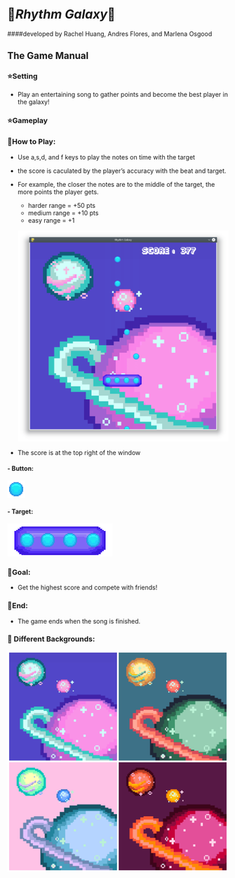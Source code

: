 # :milky_way:_**Rhythm Galaxy**_:milky_way:

####developed by Rachel Huang, Andres Flores, and Marlena Osgood

## The Game Manual

### :star:Setting
  - Play an entertaining song to gather points and become the best player in the galaxy! 
  
### :star:Gameplay
### :gem:How to Play:
  - Use a,s,d, and f keys to play the notes on time with the target
  
  - the score is caculated by the player’s accuracy with the beat and target.
  - For example, the closer the notes are to the middle of the target, the more points the player gets.
    - harder range = +50 pts
    - medium range = +10 pts
    - easy range = +1
    
    ![screen shot](https://github.com/FB-18-19-PreAP-CS/mygame-uwu/blob/master/game_ss.png?raw=true)
  - The score is at the top right of the window
#### - Button:
![button](https://github.com/FB-18-19-PreAP-CS/mygame-uwu/blob/master/blue_button-1-1.png.png?raw=true)

#### - Target:
![target](https://github.com/FB-18-19-PreAP-CS/mygame-uwu/blob/master/target-1.png?raw=true)
### :gem:Goal:
  - Get the highest score and compete with friends! 

### :gem:End:
  - The game ends when the song is finished.

### :gem: Different Backgrounds:

![collage](https://github.com/FB-18-19-PreAP-CS/mygame-uwu/blob/master/collage.jpg?raw=true)
